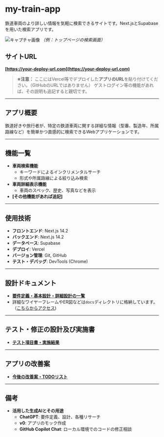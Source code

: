 # my-train-app

鉄道車両のより詳しい情報を気軽に検索できるサイトです。Next.jsとSupabaseを用いた検索アプリです。

![キャプチャ画像]([ここにスクリーンショットやGIFのパスを記述])
*（例：トップページの検索画面）*

## サイトURL

**[https://your-deploy-url.com](https://your-deploy-url.com)**

> **※注意：** ここにはVercel等でデプロイした**アプリのURL**を貼り付けてください。（GitHubのURLではありません）
> ゲストログイン等の機能があれば、その説明も追記すると親切です。

---

## アプリ概要

鉄道好きや旅行者が、特定の鉄道車両に関する詳細な情報（型番、製造年、所属路線など）を簡単かつ直感的に検索できるWebアプリケーションです。

---

## 機能一覧

- **車両検索機能**
  - キーワードによるインクリメンタルサーチ
  - 形式や所属路線による絞り込み検索
- **車両詳細表示機能**
  - 車両のスペック、歴史、写真などを表示
- **[その他機能があれば追記]**

---

## 使用技術

- **フロントエンド**: Next.js 14.2
- **バックエンド**: Next.js 14.2
- **データベース**: Supabase
- **デプロイ**: Vercel
- **バージョン管理**: Git, GitHub
- **テスト・デバッグ**: DevTools (Chrome)

---

## 設計ドキュメント

- **[要件定義・基本設計・詳細設計の一覧](https://docs.google.com/spreadsheets/d/1wUVArSaBLwzclRfJvASlJbYaWMFBQpoYvOS5TxKFnYI/edit?gid=983827669#gid=983827669)**
- 詳細なワイヤーフレームやER図などは`docs`ディレクトリに格納しています。（[こちらからアクセス]([docsディレクトリへのリンク]))

---

## テスト・修正の設計及び実施書

- **[テスト項目書・実施結果]([ここにテスト関連のスプレッドシート等のリンクを記述])**

---

## アプリの改善案

- **[今後の改善案・TODOリスト]([ここに改善案をまとめたドキュメントのリンクを記述])**

---

## 備考

- **活用した生成AIとその用途**
  - **ChatGPT**: 要件定義、設計、各種リサーチ
  - **v0**: アプリのモック作成
  - **GitHub Copilot Chat**: ローカル環境でのコードの修正相談
